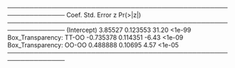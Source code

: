 ───────────────────────────────────────────────────────────────
                             Coef.  Std. Error      z  Pr(>|z|)
───────────────────────────────────────────────────────────────
(Intercept)               3.85527     0.123553  31.20    <1e-99
Box_Transparency: TT-OO  -0.735378    0.114351  -6.43    <1e-09
Box_Transparency: OO-OO   0.488888    0.10695    4.57    <1e-05
───────────────────────────────────────────────────────────────
